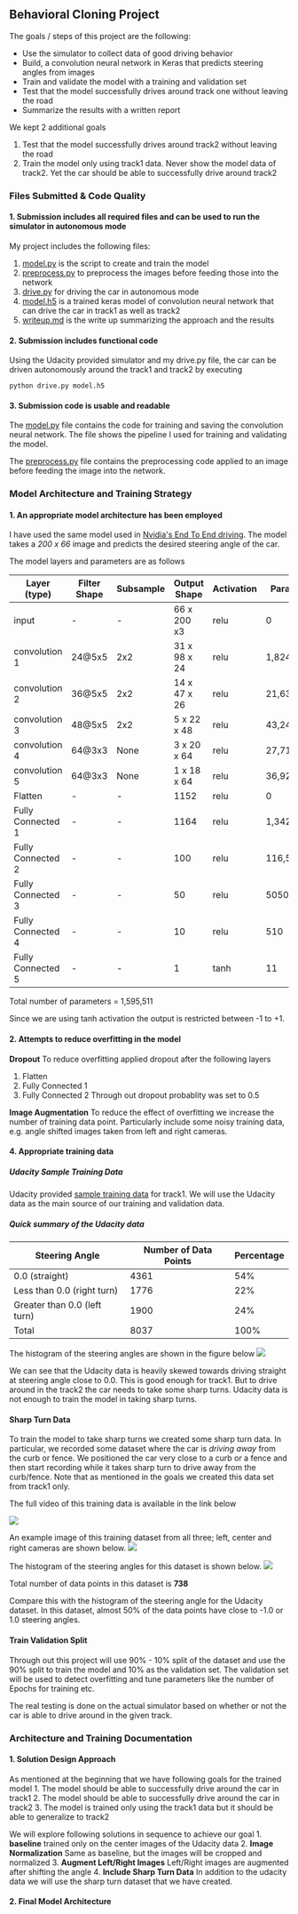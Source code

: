 ## Behavioral Cloning Project
The goals / steps of this project are the following:

- Use the simulator to collect data of good driving behavior
- Build, a convolution neural network in Keras that predicts steering angles from images
- Train and validate the model with a training and validation set
- Test that the model successfully drives around track one without leaving the road
- Summarize the results with a written report

We kept 2 additional goals
1. Test that the model successfully drives around track2 without leaving the road
2. Train the model only using track1 data. Never show the model data of track2. Yet the car should be able to successfully drive around track2


### Files Submitted & Code Quality
#### 1. Submission includes all required files and can be used to run the simulator in autonomous mode

My project includes the following files:


1. [model.py](./mode.py) is the script to create and train the model
2. [preprocess.py](./preprocess.py) to preprocess the images before feeding those into the network
3. [drive.py](./drive.py) for driving the car in autonomous mode
4. [model.h5](./model.h5) is a trained keras model of convolution neural network that can drive the car in track1 as well as track2
5. [writeup.md](./writeup.md) is the write up summarizing the approach and the results

#### 2. Submission includes functional code
Using the Udacity provided simulator and my drive.py file, the car can be driven autonomously around the track1 and track2 by executing
```
python drive.py model.h5
```

#### 3. Submission code is usable and readable
The [model.py](./model.py) file contains the code for training and saving the convolution neural network. The file shows the pipeline I used for training and validating the model.

The [preprocess.py](./preprocess.py) file contains the preprocessing code applied to an image before feeding the image into the network.

### Model Architecture and Training Strategy


#### 1. An appropriate model architecture has been employed
I have used the same model used in [Nvidia's End To End driving](https://arxiv.org/pdf/1604.07316.pdf). The model takes a *200 x 66* image and predicts the desired steering angle of the car.

The model layers and parameters are as follows

Layer (type) | Filter Shape | Subsample | Output Shape | Activation | Param #
--- | --- | --- | --- | --- |  ---
input | - | - | 66 x 200 x3 | relu | 0
convolution 1 | 24@5x5 | 2x2 | 31 x 98 x 24  | relu | 1,824
convolution 2 | 36@5x5 | 2x2 | 14 x 47 x 26 | relu | 21,636
convolution 3 | 48@5x5 | 2x2 | 5 x 22 x 48 | relu | 43,248
convolution 4 | 64@3x3 | None | 3 x 20 x 64 | relu | 27,712
convolution 5 | 64@3x3 | None | 1 x 18 x 64 | relu | 36,928
Flatten | - | - | 1152 | relu | 0
Fully Connected 1 | -  | - | 1164 | relu | 1,342,092
Fully Connected 2 | - | - | 100 | relu | 116,500
Fully Connected 3 | - | - | 50 | relu |5050
Fully Connected 4 | - | - | 10 | relu |510
Fully Connected 5 | - | - | 1 | tanh | 11

Total number of parameters = 1,595,511

Since we are using tanh activation the output is restricted between -1 to +1.

#### 2. Attempts to reduce overfitting in the model
**Dropout**  To reduce overfitting applied dropout after the following layers
1. Flatten
2. Fully Connected 1
3. Fully Connected 2
Through out dropout probablity was set to 0.5

**Image Augmentation** To reduce the effect of overfitting we increase the number of training data point. Particularly include some noisy training data, e.g. angle shifted images taken from left and right cameras.

#### 4. Appropriate training data

##### Udacity Sample Training Data
Udacity provided [sample training data](https://d17h27t6h515a5.cloudfront.net/topher/2016/December/584f6edd_data/data.zip) for track1. We will use the Udacity data as the main source of our training and validation data.

##### Quick summary of the Udacity data
Steering Angle | Number of Data Points | Percentage
---- | --- | ---
0.0  (straight) | 4361 | 54%
Less than 0.0 (right turn) | 1776 | 22%
Greater than 0.0 (left turn) | 1900 | 24%
Total | 8037 | 100%

The histogram of the steering angles are shown in the figure below
![](report_images/udacity_data_angle_hist.png)

We can see that the Udacity data is heavily skewed towards driving straight at steering angle close to 0.0. This is good enough for track1. But to drive around in the track2 the car needs to take some sharp turns. Udacity data is not enough to train the model in taking sharp turns. 

#### Sharp Turn Data
To train the model to take sharp turns we created some sharp turn data. In particular, we recorded some dataset where the car is *driving away* from the curb or fence. We positioned the car very close to a curb or a fence and then start recording while it takes sharp turn to drive away from the curb/fence. Note that as mentioned in the goals we created this data set from track1 only.

The full video of this training data is available in the link below

[![](https://img.youtube.com/vi/4Twg8Gj2Nuk/0.jpg)](https://youtu.be/4Twg8Gj2Nuk)

An example image of this training dataset from all three; left, center and right cameras are shown below.
![](report_images/sharp_turn_bridge.png)

The histogram of the steering angles for this dataset is shown below.
![](report_images/sharp_turn_angle_hist.png)

Total number of data points in this dataset is **738**

Compare this with the histogram of the steering angle for the Udacity dataset. In this dataset, almost 50% of the data points have close to -1.0 or 1.0 steering angles.

#### Train Validation Split
Through out this project will use 90% - 10% split of the dataset and use the 90% split to train the model and 10% as the validation set. The validation set will be used to detect overfitting and tune parameters like the number of Epochs for training etc.

The real testing is done on the actual simulator based on whether or not the car is able to drive around in the given track.

###  Architecture and Training Documentation
#### 1. Solution Design Approach
As mentioned at the beginning that we have following goals for the trained model
	1. The model should be able to successfully drive around the car in track1
	2. The model should be able to successfully drive around the car in track2
	3. The model is trained only using the track1 data but it should be able to generalize to track2
	
We will explore following solutions in sequence to achieve our goal
	1. **baseline** trained only on the center images of the Udacity data
	2. **Image Normalization** Same as baseline, but the images will be cropped and normalized
	3. **Augment Left/Right Images** Left/Right images are augmented after shifting the angle
	4. **Include Sharp Turn Data** In addition to the udacity data we will use the sharp turn dataset that we have created.

#### 2. Final Model Architecture
